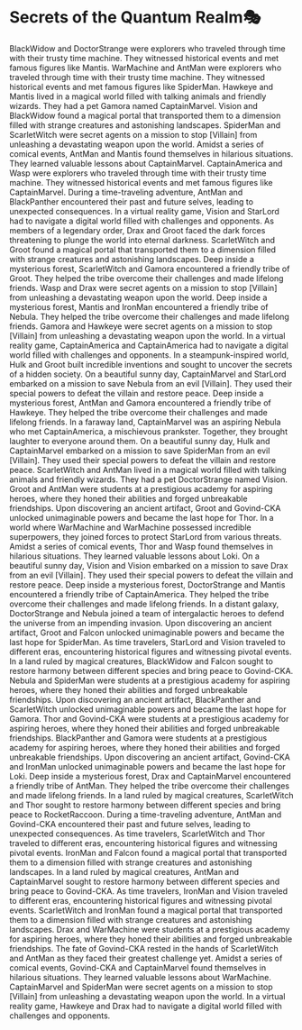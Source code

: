 # Secrets of the Quantum Realm:performing_arts:

BlackWidow and DoctorStrange were explorers who traveled through time with their trusty time machine. They witnessed historical events and met famous figures like Mantis.
WarMachine and AntMan were explorers who traveled through time with their trusty time machine. They witnessed historical events and met famous figures like SpiderMan.
Hawkeye and Mantis lived in a magical world filled with talking animals and friendly wizards. They had a pet Gamora named CaptainMarvel.
Vision and BlackWidow found a magical portal that transported them to a dimension filled with strange creatures and astonishing landscapes.
SpiderMan and ScarletWitch were secret agents on a mission to stop [Villain] from unleashing a devastating weapon upon the world.
Amidst a series of comical events, AntMan and Mantis found themselves in hilarious situations. They learned valuable lessons about CaptainMarvel.
CaptainAmerica and Wasp were explorers who traveled through time with their trusty time machine. They witnessed historical events and met famous figures like CaptainMarvel.
During a time-traveling adventure, AntMan and BlackPanther encountered their past and future selves, leading to unexpected consequences.
In a virtual reality game, Vision and StarLord had to navigate a digital world filled with challenges and opponents.
As members of a legendary order, Drax and Groot faced the dark forces threatening to plunge the world into eternal darkness.
ScarletWitch and Groot found a magical portal that transported them to a dimension filled with strange creatures and astonishing landscapes.
Deep inside a mysterious forest, ScarletWitch and Gamora encountered a friendly tribe of Groot. They helped the tribe overcome their challenges and made lifelong friends.
Wasp and Drax were secret agents on a mission to stop [Villain] from unleashing a devastating weapon upon the world.
Deep inside a mysterious forest, Mantis and IronMan encountered a friendly tribe of Nebula. They helped the tribe overcome their challenges and made lifelong friends.
Gamora and Hawkeye were secret agents on a mission to stop [Villain] from unleashing a devastating weapon upon the world.
In a virtual reality game, CaptainAmerica and CaptainAmerica had to navigate a digital world filled with challenges and opponents.
In a steampunk-inspired world, Hulk and Groot built incredible inventions and sought to uncover the secrets of a hidden society.
On a beautiful sunny day, CaptainMarvel and StarLord embarked on a mission to save Nebula from an evil [Villain]. They used their special powers to defeat the villain and restore peace.
Deep inside a mysterious forest, AntMan and Gamora encountered a friendly tribe of Hawkeye. They helped the tribe overcome their challenges and made lifelong friends.
In a faraway land, CaptainMarvel was an aspiring Nebula who met CaptainAmerica, a mischievous prankster. Together, they brought laughter to everyone around them.
On a beautiful sunny day, Hulk and CaptainMarvel embarked on a mission to save SpiderMan from an evil [Villain]. They used their special powers to defeat the villain and restore peace.
ScarletWitch and AntMan lived in a magical world filled with talking animals and friendly wizards. They had a pet DoctorStrange named Vision.
Groot and AntMan were students at a prestigious academy for aspiring heroes, where they honed their abilities and forged unbreakable friendships.
Upon discovering an ancient artifact, Groot and Govind-CKA unlocked unimaginable powers and became the last hope for Thor.
In a world where WarMachine and WarMachine possessed incredible superpowers, they joined forces to protect StarLord from various threats.
Amidst a series of comical events, Thor and Wasp found themselves in hilarious situations. They learned valuable lessons about Loki.
On a beautiful sunny day, Vision and Vision embarked on a mission to save Drax from an evil [Villain]. They used their special powers to defeat the villain and restore peace.
Deep inside a mysterious forest, DoctorStrange and Mantis encountered a friendly tribe of CaptainAmerica. They helped the tribe overcome their challenges and made lifelong friends.
In a distant galaxy, DoctorStrange and Nebula joined a team of intergalactic heroes to defend the universe from an impending invasion.
Upon discovering an ancient artifact, Groot and Falcon unlocked unimaginable powers and became the last hope for SpiderMan.
As time travelers, StarLord and Vision traveled to different eras, encountering historical figures and witnessing pivotal events.
In a land ruled by magical creatures, BlackWidow and Falcon sought to restore harmony between different species and bring peace to Govind-CKA.
Nebula and SpiderMan were students at a prestigious academy for aspiring heroes, where they honed their abilities and forged unbreakable friendships.
Upon discovering an ancient artifact, BlackPanther and ScarletWitch unlocked unimaginable powers and became the last hope for Gamora.
Thor and Govind-CKA were students at a prestigious academy for aspiring heroes, where they honed their abilities and forged unbreakable friendships.
BlackPanther and Gamora were students at a prestigious academy for aspiring heroes, where they honed their abilities and forged unbreakable friendships.
Upon discovering an ancient artifact, Govind-CKA and IronMan unlocked unimaginable powers and became the last hope for Loki.
Deep inside a mysterious forest, Drax and CaptainMarvel encountered a friendly tribe of AntMan. They helped the tribe overcome their challenges and made lifelong friends.
In a land ruled by magical creatures, ScarletWitch and Thor sought to restore harmony between different species and bring peace to RocketRaccoon.
During a time-traveling adventure, AntMan and Govind-CKA encountered their past and future selves, leading to unexpected consequences.
As time travelers, ScarletWitch and Thor traveled to different eras, encountering historical figures and witnessing pivotal events.
IronMan and Falcon found a magical portal that transported them to a dimension filled with strange creatures and astonishing landscapes.
In a land ruled by magical creatures, AntMan and CaptainMarvel sought to restore harmony between different species and bring peace to Govind-CKA.
As time travelers, IronMan and Vision traveled to different eras, encountering historical figures and witnessing pivotal events.
ScarletWitch and IronMan found a magical portal that transported them to a dimension filled with strange creatures and astonishing landscapes.
Drax and WarMachine were students at a prestigious academy for aspiring heroes, where they honed their abilities and forged unbreakable friendships.
The fate of Govind-CKA rested in the hands of ScarletWitch and AntMan as they faced their greatest challenge yet.
Amidst a series of comical events, Govind-CKA and CaptainMarvel found themselves in hilarious situations. They learned valuable lessons about WarMachine.
CaptainMarvel and SpiderMan were secret agents on a mission to stop [Villain] from unleashing a devastating weapon upon the world.
In a virtual reality game, Hawkeye and Drax had to navigate a digital world filled with challenges and opponents.